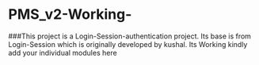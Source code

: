 # PMS_v2-Working-

###This project is a Login-Session-authentication project. Its base is from Login-Session which is originally developed by kushal.
Its Working kindly add your individual modules here
